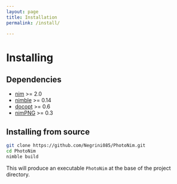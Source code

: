 ```yaml
---
layout: page
title: Installation
permalink: /install/

---
```


# Installing
## Dependencies
- [nim](https://github.com/nim-lang/Nim) >= 2.0
- [nimble](https://github.com/nim-lang/nimble) >= 0.14
- [docopt](https://github.com/docopt/docopt.nim) >= 0.6
- [nimPNG](https://github.com/jangko/nimPNG) >= 0.3

## Installing from source
```bash
git clone https://github.com/Negrini085/PhotoNim.git
cd PhotoNim
nimble build
```
This will produce an executable `PhotoNim` at the base of the project directory.
